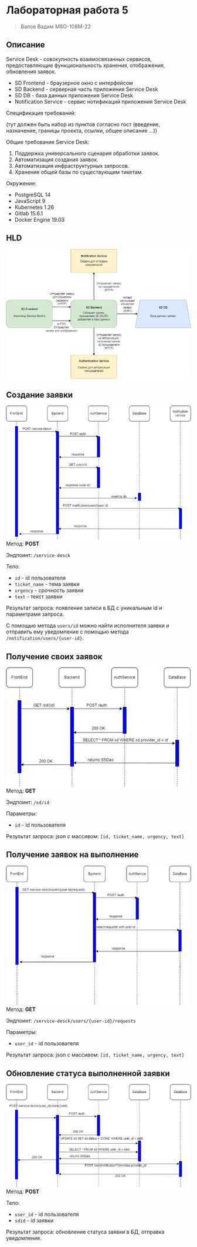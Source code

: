 # Лабораторная работа 5

> Валов Вадим М8О-108М-22


## Описание

Service Desk - совокупность взаимосвязанных сервисов, предоставляющие функциональность хранения, отображения, обновления заявок.

- SD Frontend - браузерное окно с интерфейсом
- SD Backend - серверная часть приложения Service Desk
- SD DB - база данных приложения Service Desk
- Notification Service - сервис нотификаций приложения Service Desk

Спецификация требований:

(тут должен быть набор из пунктов согласно гост (введение, назначение, границы проекта, ссылки, общее описание ...))

Общие требование Service Desk:
1) Поддержка универсального сценария обработки заявок.
2) Автоматизация создания заявок.
3) Автоматизация инфраструктурных запросов.
4) Хранение общей базы по существующим тикетам.

Окружение:
- PostgreSQL 14
- JavaScript 9
- Kubernetes 1.26
- Gitlab 15.6.1
- Docker Engine 19.03

## HLD

![HLD](scemes/1.png)

## Создание заявки

![Создание заявки](scemes/2.png)
Метод: **POST**

Эндпоинт: `/service-desck`

Тело:
- `id` - id пользователя
- `ticket_name` - тема заявки
- `urgency` - срочность заявки
- `text` - текст заявки

Результат запроса: появление записи в БД с уникальным id и параметрами запроса.

С помощью метода `users/id` можно найти исполнителя заявки и отправить ему уведомление с помощью метода `/notification/users/{user-id}`.

## Получение своих заявок

![получение своих заявок](scemes/3.png)
Метод: **GET**

Эндпоинт: `/sd/id`

Параметры:
- `id` - id пользователя

Результат запроса: json c массивом: `[id, ticket_name, urgency, text]`

## Получение заявок на выполнение

![получение заявок на выполнение](scemes/4.png)
Метод: **GET**

Эндпоинт: `/service-desck/users/{user-id}/requests`

Параметры:
- `user_id` - id пользователя

Результат запроса: json c массивом: `[id, ticket_name, urgency, text]`

## Обновление статуса выполненной заявки

![Обновление статуса](scemes/5.png)
Метод: **POST**

Тело:
- `user_id` - id пользователя
- `sdid` - id заявки

Результат запроса: обновление статуса заявки в БД, отправка уведомления.